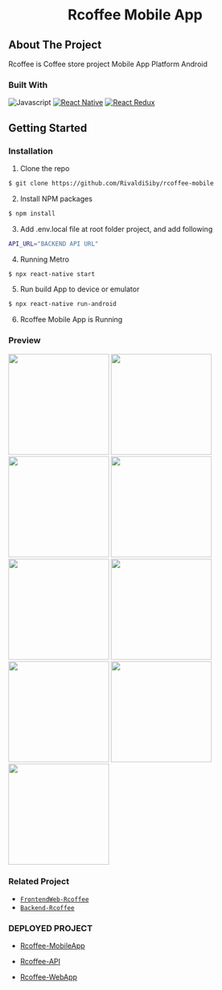 <p align="center">

  <h1 align="center">Rcoffee Mobile App</h1>
</p>

## About The Project

Rcoffee is Coffee store project Mobile App Platform Android

### Built With

![Javascript](https://img.shields.io/badge/JavaScript-323330?style=for-the-badge&logo=javascript&logoColor=F7DF1E)
[![React Native](https://img.shields.io/badge/React-Native-20232A?style=for-the-badge&logo=react&logoColor=61DAFB)](https://reactjs.org/)
[![React Redux](https://img.shields.io/badge/React-Redux-593D88?style=for-the-badge&logo=redux&logoColor=white)](https://redux.js.org/)
<br>

## Getting Started

### Installation

1. Clone the repo

```sh
$ git clone https://github.com/RivaldiSiby/rcoffee-mobile
```

2. Install NPM packages

```sh
$ npm install
```

3. Add .env.local file at root folder project, and add following

```sh
API_URL="BACKEND API URL"
```

4. Running Metro

```sh
$ npx react-native start
```

5. Run build App to device or emulator

```sh
$ npx react-native run-android
```

6. Rcoffee Mobile App is Running

### Preview

<div style="display:flex, flex-direction: row" >

<img src="https://res.cloudinary.com/rivaldev/image/upload/v1658860729/screen%20shot/Screenshot_2022-07-26-11-20-34-18_f47991b8b6b73cefda44158c83acd552_sdppur.jpg" style="width: 200px">
<img src="https://res.cloudinary.com/rivaldev/image/upload/v1658860729/screen%20shot/Screenshot_2022-07-27-00-55-54-70_f47991b8b6b73cefda44158c83acd552_e8ygwo.jpg" style="width: 200px">
<img src="https://res.cloudinary.com/rivaldev/image/upload/v1658860729/screen%20shot/Screenshot_2022-07-26-11-20-40-14_f47991b8b6b73cefda44158c83acd552_e8ubho.jpg" style="width: 200px">
<img src="https://res.cloudinary.com/rivaldev/image/upload/v1658860730/screen%20shot/Screenshot_2022-07-25-14-05-02-95_f47991b8b6b73cefda44158c83acd552_ihffh2.jpg" style="width: 200px">
<img src="https://res.cloudinary.com/rivaldev/image/upload/v1658860729/screen%20shot/Screenshot_2022-07-26-11-22-21-66_f47991b8b6b73cefda44158c83acd552_iqlrfc.jpg" style="width: 200px">
<img src="https://res.cloudinary.com/rivaldev/image/upload/v1658860728/screen%20shot/Screenshot_2022-07-26-11-22-01-88_f47991b8b6b73cefda44158c83acd552_l5qprg.jpg" style="width: 200px">
<img src="https://res.cloudinary.com/rivaldev/image/upload/v1658860728/screen%20shot/Screenshot_2022-07-26-11-23-03-78_f47991b8b6b73cefda44158c83acd552_nsvi4v.jpg" style="width: 200px">
<img src="https://res.cloudinary.com/rivaldev/image/upload/v1658860727/screen%20shot/Screenshot_2022-07-26-11-21-46-23_f47991b8b6b73cefda44158c83acd552_atsxqf.jpg" style="width: 200px">
<img src="https://res.cloudinary.com/rivaldev/image/upload/v1658860727/screen%20shot/Screenshot_2022-07-26-11-23-14-81_f47991b8b6b73cefda44158c83acd552_d9utvs.jpg" style="width: 200px">

</div>

### Related Project

- [`FrontendWeb-Rcoffee`](https://github.com/RivaldiSiby/rcoffee-app-client)
- [`Backend-Rcoffee`](https://github.com/RivaldiSiby/Rcoffee-rest-API)

### DEPLOYED PROJECT

- [Rcoffee-MobileApp](https://drive.google.com/file/d/1r1WkDBL0YfZVgaIF30_ovqw6hRt01eDM/view?usp=sharing)

- [Rcoffee-API](https://rcoffee-app.herokuapp.com/product)

- [Rcoffee-WebApp](https://rcofffee-store.netlify.app/)
